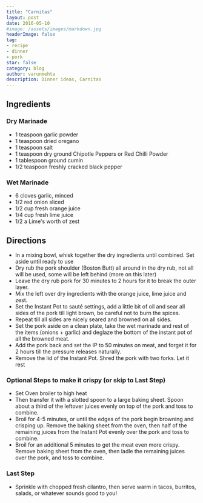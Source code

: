 ```yaml
---
title: "Carnitas"
layout: post
date: 2016-05-10
#image: /assets/images/markdown.jpg
headerImage: false
tag:
- recipe
- dinner
- pork
star: false
category: blog
author: varunmehta
description: Dinner ideas, Carnitas
---
```



## Ingredients 

### Dry Marinade 
- 1 teaspoon garlic powder 
- 1 teaspoon dried oregano 
- 1 teaspoon salt 
- 1 teaspoon dry ground Chipotle Peppers or Red Chilli Powder
- 1 tablespoon ground cumin
- 1/2 teaspoon freshly cracked black pepper 

### Wet Marinade
- 6 cloves garlic, minced
- 1/2 red onion sliced
- 1/2 cup fresh orange juice
- 1/4 cup fresh lime juice
- 1/2 a Lime's worth of zest

## Directions

- In a mixing bowl, whisk together the dry ingredients until combined. Set aside until ready to use
- Dry rub the pork shoulder (Boston Butt) all around in the dry rub, not all will be used, some will be left behind (more on this later)
- Leave the dry rub pork for 30 minutes to 2 hours for it to break the outer layer.
- Mix the left over dry ingredients with the orange juice, lime juice and zest.
- Set the Instant Pot to sauté settings, add a little bit of oil and sear all sides of the pork till light brown, be careful not to burn the spices. 
- Repeat till all sides are nicely seared and browned on all sides. 
- Set the pork aside on a clean plate, take the wet marinade and rest of the items (onions + garlic) and deglaze the bottom of the instant pot of all the browned meat.  
- Add the pork back and set the IP to 50 minutes on meat, and forget it for 2 hours till the pressure releases naturally.
- Remove the lid of the Instant Pot.  Shred the pork with two forks. Let it rest

### Optional Steps to make it crispy (or skip to Last Step)
- Set Oven broiler to high heat
- Then transfer it with a slotted spoon to a large baking sheet.  Spoon about a third of the leftover juices evenly on top of the pork and toss to combine.  
- Broil for 4-5 minutes, or until the edges of the pork begin browning and crisping up. Remove the baking sheet from the oven, then half of the remaining juices from the Instant Pot evenly over the pork and toss to combine.  
- Broil for an additional 5 minutes to get the meat even more crispy. Remove baking sheet from the oven, then ladle the remaining juices over the pork, and toss to combine.

### Last Step
- Sprinkle with chopped fresh cilantro, then serve warm in tacos, burritos, salads, or whatever sounds good to you!